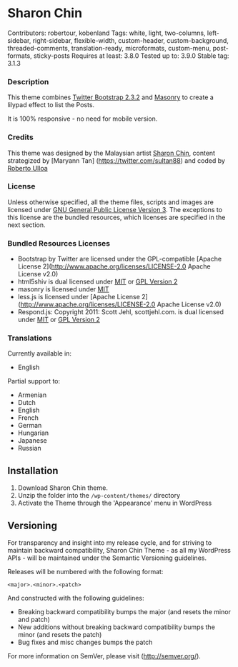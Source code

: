 # Sharon Chin

Contributors:		robertour, kobenland
Tags:				white, light, two-columns, left-sidebar, right-sidebar, flexible-width, custom-header, custom-background, threaded-comments, translation-ready, microformats, custom-menu, post-formats, sticky-posts
Requires at least:	3.8.0
Tested up to:		3.9.0
Stable tag:			3.1.3


### Description

This theme combines [Twitter Bootstrap 2.3.2](http://getbootstrap.com/2.3.2/)
and [Masonry](http://masonry.desandro.com/) to create a lilypad effect to list
the Posts.

It is 100% responsive - no need for mobile version. 


### Credits

This theme was designed by the Malaysian artist 
[Sharon Chin](http://www.sharonchin.com), content strategized by [Maryann Tan] 
(https://twitter.com/sultan88) and coded by 
[Roberto Ulloa](http://robertour.com)


### License

Unless otherwise specified, all the theme files, scripts and images are licensed
under [GNU General Public License Version 3](http://www.gnu.org/copyleft/gpl.html). 
The exceptions to this license are the bundled resources, which licenses are 
specified in the next section.


### Bundled Resources Licenses

* Bootstrap by Twitter are licensed under the GPL-compatible 
[Apache License 2](http://www.apache.org/licenses/LICENSE-2.0 Apache License v2.0)
* html5shiv is dual licensed under 
[MIT](http://opensource.org/licenses/mit-license.php) or 
[GPL Version 2](http://www.gnu.org/licenses/gpl-2.0.html)
* masonry is licensed under [MIT](http://desandro.mit-license.org/)
* less.js is licensed under 
[Apache License 2](http://www.apache.org/licenses/LICENSE-2.0 Apache License v2.0)
* Respond.js: Copyright 2011: Scott Jehl, scottjehl.com. is dual licensed under 
[MIT](http://opensource.org/licenses/mit-license.php) or 
[GPL Version 2](http://www.gnu.org/licenses/gpl-2.0.html)


### Translations 

Currently available in:
* English

Partial support to:
* Armenian
* Dutch
* English
* French
* German
* Hungarian
* Japanese
* Russian


## Installation

1. Download Sharon Chin theme.
2. Unzip the folder into the `/wp-content/themes/` directory
3. Activate the Theme through the 'Appearance' menu in WordPress


## Versioning

For transparency and insight into my release cycle, and for striving to maintain backward compatibility, Sharon Chin Theme - as all my WordPress APIs - will be maintained under the Semantic Versioning guidelines.

Releases will be numbered with the following format:

`<major>.<minor>.<patch>`

And constructed with the following guidelines:

* Breaking backward compatibility bumps the major (and resets the minor and patch)
* New additions without breaking backward compatibility bumps the minor (and resets the patch)
* Bug fixes and misc changes bumps the patch

For more information on SemVer, please visit (http://semver.org/).
